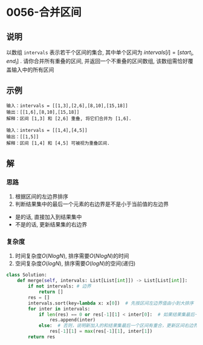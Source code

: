 # 0056-合并区间

## 说明
以数组 `intervals` 表示若干个区间的集合, 其中单个区间为 $intervals[i] = [start_i, end_i]$ . 请你合并所有重叠的区间, 并返回一个不重叠的区间数组, 该数组需恰好覆盖输入中的所有区间

## 示例
```
输入：intervals = [[1,3],[2,6],[8,10],[15,18]]
输出：[[1,6],[8,10],[15,18]]
解释：区间 [1,3] 和 [2,6] 重叠, 将它们合并为 [1,6].

输入：intervals = [[1,4],[4,5]]
输出：[[1,5]]
解释：区间 [1,4] 和 [4,5] 可被视为重叠区间.
```

## 解

### 思路
1. 根据区间的左边界排序
2. 判断结果集中的最后一个元素的右边界是不是小于当前值的左边界
- 是的话, 直接加入到结果集中
- 不是的话, 更新结果集的右边界

### 复杂度
1. 时间复杂度$O(NlogN)$, 排序需要$O(NlogN)$的时间
2. 空间复杂度$O(logN)$, 排序需要$O(logN)$的空间(递归)

```python
class Solution:
    def merge(self, intervals: List[List[int]]) -> List[List[int]]:
        if not intervals: # 边界
            return []
        res = []
        intervals.sort(key=lambda x: x[0])  # 先按区间左边界值由小到大排序
        for inter in intervals:
            if len(res) == 0 or res[-1][1] < inter[0]:  # 如果结果集最后一个元素的右边界比新加入区间的左边界小，直接加入结果集
                res.append(inter)
            else:  # 否则，说明新加入的和结果集最后一个区间有重合，更新区间右边界即可
                res[-1][1] = max(res[-1][1], inter[1])
        return res
```
